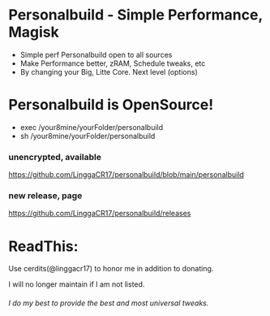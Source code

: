 # Personalbuild - Simple Performance, Magisk

- Simple perf Personalbuild open to all sources
- Make Performance better, zRAM, Schedule tweaks, etc
- By changing your Big, Litte Core. Next level (options)

# Personalbuild is OpenSource!

+ exec /your8mine/yourFolder/personalbuild
+ sh /your8mine/yourFolder/personalbuild

### unencrypted, available ###
https://github.com/LinggaCR17/personalbuild/blob/main/personalbuild

### new release, page ###
https://github.com/LinggaCR17/personalbuild/releases

# ReadThis:
Use cerdits(@linggacr17) to honor me in addition to donating.

I will no longer maintain if I am not listed.

###### I do my best to provide the best and most universal tweaks.
